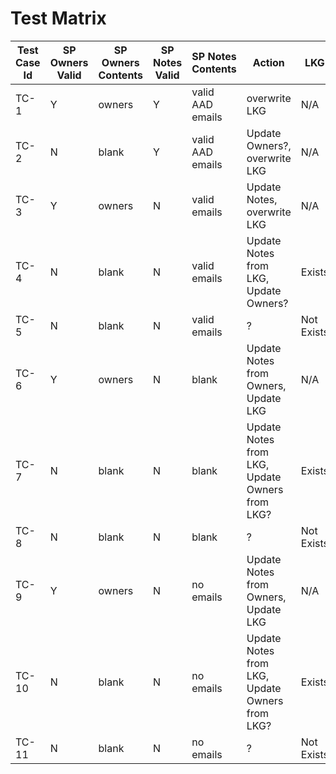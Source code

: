 # Test Matrix


| Test Case Id | SP Owners Valid | SP Owners Contents | SP Notes Valid | SP Notes Contents | Action | LKG |
|---|---|---|---|---|---|---|
| TC-1 | Y | owners | Y | valid AAD emails | overwrite LKG | N/A |
| TC-2 | N | blank | Y | valid AAD emails | Update Owners?, overwrite LKG | N/A |
| TC-3 | Y | owners | N | valid emails | Update Notes, overwrite LKG | N/A |
| TC-4 | N | blank | N | valid emails | Update Notes from LKG, Update Owners? | Exists |
| TC-5 | N | blank | N | valid emails | ? | Not Exists |
| TC-6 | Y | owners | N | blank | Update Notes from Owners, Update LKG | N/A |
| TC-7 | N | blank | N | blank | Update Notes from LKG, Update Owners from LKG? | Exists |
| TC-8 | N | blank | N | blank | ? | Not Exists |
| TC-9 | Y | owners | N | no emails | Update Notes from Owners, Update LKG | N/A |
| TC-10 | N | blank | N | no emails | Update Notes from LKG, Update Owners from LKG? | Exists |
| TC-11 | N | blank | N | no emails | ? | Not Exists | | N |